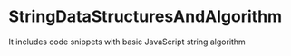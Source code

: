 # StringDataStructuresAndAlgorithm
It includes code snippets with basic JavaScript string algorithm 
